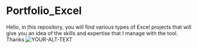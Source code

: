 # Portfolio_Excel
Hello, in this repository, you will find various types of Excel projects that will give you an idea of the skills and expertise that I manage with the tool. Thanks
<picture>
 <source media="(prefers-color-scheme: dark)" srcset="(https://iconduck.com/icons/20480/microsoft-excel)">
 <source media="(prefers-color-scheme: light)" srcset="https://yourstory.com/2023/05/master-excel-26-essential-functions">
 <img alt="YOUR-ALT-TEXT" src="https://www.google.com/imgres?imgurl=https%3A%2F%2Fwww.investopedia.com%2Fthmb%2FRaxzKE6Bgmh1uzjH6EOFhMMHYX0%3D%2F1500x0%2Ffilters%3Ano_upscale()%3Amax_bytes(150000)%3Astrip_icc()%2Fexcel_ms-5bfc379146e0fb00511cdefe.jpg&tbnid=inZwcWFrco_o4M&vet=12ahUKEwjZ_LuJl5SAAxWxr5UCHaRkCE4QMygBegUIARDtAQ..i&imgrefurl=https%3A%2F%2Fwww.investopedia.com%2Farticles%2Fpersonal-finance%2F032415%2Fimportance-excel-business.asp&docid=0Z3mKk6mSrMyoM&w=680&h=440&q=excel%20images&hl=en&ved=2ahUKEwjZ_LuJl5SAAxWxr5UCHaRkCE4QMygBegUIARDtAQ">
</picture>

